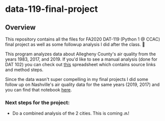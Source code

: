 # data-119-final-project

## Overview 

This repository contains all the files for FA2020 DAT-119 (Python 1 @ CCAC) final project as well as some followup analysis I did after the class. :tada:

This program analyzes data about Allegheny County's air quality from the years 1983, 2017, and 2019. If you'd like to see a manual analysis (done for DAT 102) you can check out [this](https://docs.google.com/spreadsheets/d/1tRfFuJj9IN90HBUoOphV2PV7lWzA6rPJSaZ9pUjpBUQ/edit) spreadsheet which contains source links and method steps. 

Since the data wasn't super compelling in my final projects I did some follow up on Nashville's air quality data for the same years (2019, 2017) and you can find that notebook [here](https://github.com/ohitsmekatie/data-119-final-project/blob/main/final_project_followup.ipynb).

### Next steps for the project:
- Do a combined analysis of the 2 cities. This is coming :soon:! 
